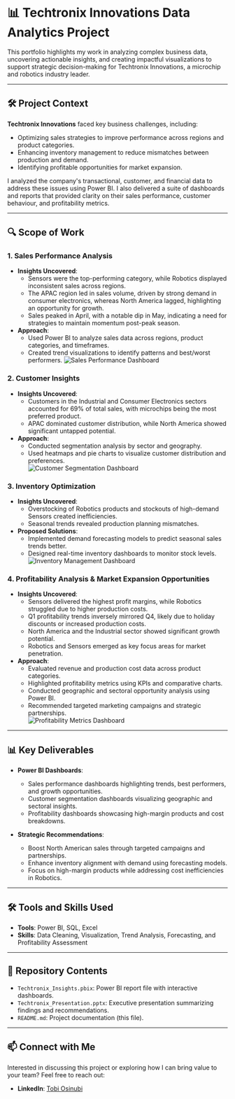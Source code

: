 # 📊 Techtronix Innovations Data Analytics Project  

This portfolio highlights my work in analyzing complex business data, uncovering actionable insights, and creating impactful visualizations to support strategic decision-making for Techtronix Innovations, a microchip and robotics industry leader.  

---

## 🛠️ Project Context  

**Techtronix Innovations** faced key business challenges, including:  
- Optimizing sales strategies to improve performance across regions and product categories.  
- Enhancing inventory management to reduce mismatches between production and demand.  
- Identifying profitable opportunities for market expansion.  

I analyzed the company's transactional, customer, and financial data to address these issues using Power BI. I also delivered a suite of dashboards and reports that provided clarity on their sales performance, customer behaviour, and profitability metrics.  

---

## 🔍 Scope of Work  

### **1. Sales Performance Analysis**  
- **Insights Uncovered**:  
  - Sensors were the top-performing category, while Robotics displayed inconsistent sales across regions.  
  - The APAC region led in sales volume, driven by strong demand in consumer electronics, whereas North America lagged, highlighting an opportunity for growth.  
  - Sales peaked in April, with a notable dip in May, indicating a need for strategies to maintain momentum post-peak season.  
- **Approach**:  
  - Used Power BI to analyze sales data across regions, product categories, and timeframes.  
  - Created trend visualizations to identify patterns and best/worst performers.
![Sales Performance Dashboard](https://github.com/itsshinobi/Just-Data-Analytics/blob/main/Screenshot%202025-01-05%20063704.png)  


### **2. Customer Insights**  
- **Insights Uncovered**:  
  - Customers in the Industrial and Consumer Electronics sectors accounted for 69% of total sales, with microchips being the most preferred product.  
  - APAC dominated customer distribution, while North America showed significant untapped potential.  
- **Approach**:  
  - Conducted segmentation analysis by sector and geography.  
  - Used heatmaps and pie charts to visualize customer distribution and preferences.  
![Customer Segmentation Dashboard](https://github.com/itsshinobi/Just-Data-Analytics/blob/main/Screenshot%202025-01-05%20063854.png)

### **3. Inventory Optimization**  
- **Insights Uncovered**:  
  - Overstocking of Robotics products and stockouts of high-demand Sensors created inefficiencies.  
  - Seasonal trends revealed production planning mismatches.  
- **Proposed Solutions**:  
  - Implemented demand forecasting models to predict seasonal sales trends better.  
  - Designed real-time inventory dashboards to monitor stock levels.  
![Inventory Management Dashboard](https://github.com/itsshinobi/Just-Data-Analytics/blob/main/Screenshot%202025-01-05%20063931.png)

### **4. Profitability Analysis & Market Expansion Opportunities**  
- **Insights Uncovered**:  
  - Sensors delivered the highest profit margins, while Robotics struggled due to higher production costs.  
  - Q1 profitability trends inversely mirrored Q4, likely due to holiday discounts or increased production costs.
  - North America and the Industrial sector showed significant growth potential.  
  - Robotics and Sensors emerged as key focus areas for market penetration.  
- **Approach**:  
  - Evaluated revenue and production cost data across product categories.  
  - Highlighted profitability metrics using KPIs and comparative charts.
  - Conducted geographic and sectoral opportunity analysis using Power BI.  
  - Recommended targeted marketing campaigns and strategic partnerships.   
![Profitability Metrics Dashboard](https://github.com/itsshinobi/Just-Data-Analytics/blob/main/Screenshot%202025-01-05%20064001.png) 


---

## 📊 Key Deliverables  

- **Power BI Dashboards**:  
  - Sales performance dashboards highlighting trends, best performers, and growth opportunities.  
  - Customer segmentation dashboards visualizing geographic and sectoral insights.  
  - Profitability dashboards showcasing high-margin products and cost breakdowns.  

- **Strategic Recommendations**:  
  - Boost North American sales through targeted campaigns and partnerships.  
  - Enhance inventory alignment with demand using forecasting models.  
  - Focus on high-margin products while addressing cost inefficiencies in Robotics.  

---

## 🛠️ Tools and Skills Used  
- **Tools**: Power BI, SQL, Excel  
- **Skills**: Data Cleaning, Visualization, Trend Analysis, Forecasting, and Profitability Assessment  

---

## 📂 Repository Contents  
- `Techtronix_Insights.pbix`: Power BI report file with interactive dashboards.  
- `Techtronix_Presentation.pptx`: Executive presentation summarizing findings and recommendations.  
- `README.md`: Project documentation (this file).  

---

## 📫 Connect with Me  
Interested in discussing this project or exploring how I can bring value to your team? Feel free to reach out:  
- **LinkedIn**: [Tobi Osinubi](https://www.linkedin.com/in/tobiosinubi/)  
